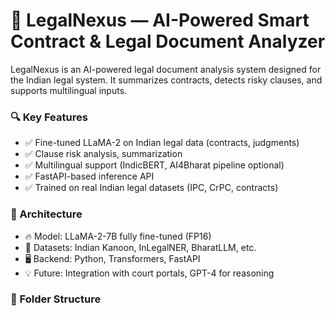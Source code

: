 # 🧠 LegalNexus — AI-Powered Smart Contract & Legal Document Analyzer

LegalNexus is an AI-powered legal document analysis system designed for the Indian legal system. It summarizes contracts, detects risky clauses, and supports multilingual inputs.

### 🔍 Key Features
- ✅ Fine-tuned LLaMA-2 on Indian legal data (contracts, judgments)
- ✅ Clause risk analysis, summarization
- ✅ Multilingual support (IndicBERT, AI4Bharat pipeline optional)
- ✅ FastAPI-based inference API
- ✅ Trained on real Indian legal datasets (IPC, CrPC, contracts)

### 🧠 Architecture
- 🔥 Model: LLaMA-2-7B fully fine-tuned (FP16)
- 💾 Datasets: Indian Kanoon, InLegalNER, BharatLLM, etc.
- 🖥️ Backend: Python, Transformers, FastAPI
- 💡 Future: Integration with court portals, GPT-4 for reasoning

### 📂 Folder Structure
